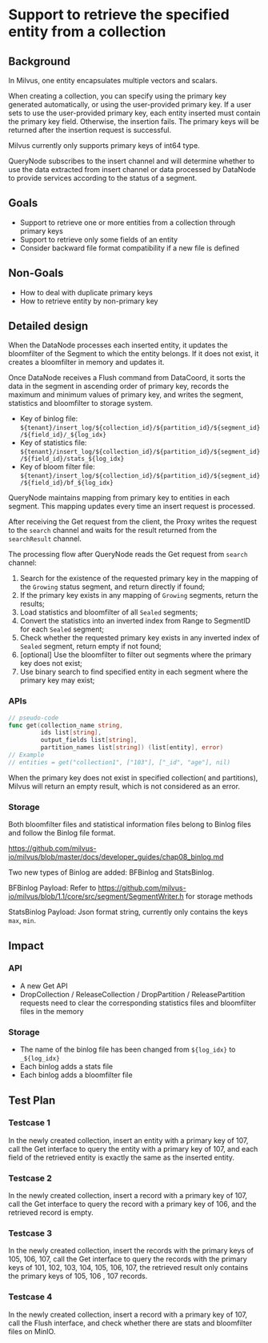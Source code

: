 # Support to retrieve the specified entity from a collection

## Background

In Milvus, one entity encapsulates multiple vectors and scalars.

When creating a collection, you can specify using the primary key generated automatically, or using the user-provided primary key. 
If a user sets to use the user-provided primary key, each entity inserted must contain the primary key field. Otherwise, the insertion fails. 
The primary keys will be returned after the insertion request is successful.

Milvus currently only supports primary keys of int64 type.

QueryNode subscribes to the insert channel and will determine whether to use the data extracted from insert channel or data processed by DataNode to provide services according to the status of a segment.

## Goals

- Support to retrieve one or more entities from a collection through primary keys
- Support to retrieve only some fields of an entity
- Consider backward file format compatibility if a new file is defined

## Non-Goals

- How to deal with duplicate primary keys
- How to retrieve entity by non-primary key

## Detailed design

When the DataNode processes each inserted entity, it updates the bloomfilter of the Segment to which the entity belongs. If it does not exist, it creates a bloomfilter in memory and updates it.

Once DataNode receives a Flush command from DataCoord, it sorts the data in the segment in ascending order of primary key, records the maximum and minimum values of primary key, and writes the segment, statistics and bloomfilter to storage system.

- Key of binlog file: `${tenant}/insert_log/${collection_id}/${partition_id}/${segment_id}/${field_id}/_${log_idx}`
- Key of statistics file: `${tenant}/insert_log/${collection_id}/${partition_id}/${segment_id}/${field_id}/stats_${log_idx}`
- Key of bloom filter file: `${tenant}/insert_log/${collection_id}/${partition_id}/${segment_id}/${field_id}/bf_${log_idx}`

QueryNode maintains mapping from primary key to entities in each segment. This mapping updates every time an insert request is processed.

After receiving the Get request from the client, the Proxy writes the request to the `search` channel and waits for the result returned from the `searchResult` channel.

The processing flow after QueryNode reads the Get request from `search` channel:

1. Search for the existence of the requested primary key in the mapping of the `Growing` status segment, and return directly if found;
2. If the primary key exists in any mapping of `Growing` segments, return the results;
3. Load statistics and bloomfilter of all `Sealed` segments;
4. Convert the statistics into an inverted index from Range to SegmentID for each `Sealed` segment;
5. Check whether the requested primary key exists in any inverted index of `Sealed` segment, return empty if not found;
6. [optional] Use the bloomfilter to filter out segments where the primary key does not exist;
7. Use binary search to find specified entity in each segment where the primary key may exist;

### APIs

```go
// pseudo-code
func get(collection_name string,
         ids list[string],
         output_fields list[string],
         partition_names list[string]) (list[entity], error)
// Example
// entities = get("collection1", ["103"], ["_id", "age"], nil)
```

When the primary key does not exist in specified collection( and partitions), Milvus will return an empty result, which is not considered as an error.

### Storage

Both bloomfilter files and statistical information files belong to Binlog files and follow the Binlog file format.

https://github.com/milvus-io/milvus/blob/master/docs/developer_guides/chap08_binlog.md

Two new types of Binlog are added: BFBinlog and StatsBinlog.

BFBinlog Payload: Refer to https://github.com/milvus-io/milvus/blob/1.1/core/src/segment/SegmentWriter.h for storage methods

StatsBinlog Payload: Json format string, currently only contains the keys `max`, `min`.

## Impact

### API

- A new Get API
- DropCollection / ReleaseCollection / DropPartition / ReleasePartition requests need to clear the corresponding statistics files and bloomfilter files in the memory

### Storage

- The name of the binlog file has been changed from `${log_idx}` to `_${log_idx}`
- Each binlog adds a stats file
- Each binlog adds a bloomfilter file

## Test Plan

### Testcase 1

In the newly created collection, insert an entity with a primary key of 107, call the Get interface to query the entity with a primary key of 107, and each field of the retrieved entity is exactly the same as the inserted entity.

### Testcase 2

In the newly created collection, insert a record with a primary key of 107, call the Get interface to query the record with a primary key of 106, and the retrieved record is empty.

### Testcase 3

In the newly created collection, insert the records with the primary keys of 105, 106, 107, call the Get interface to query the records with the primary keys of 101, 102, 103, 104, 105, 106, 107, the retrieved result only contains the primary keys of 105, 106 , 107 records.

### Testcase 4

In the newly created collection, insert a record with a primary key of 107, call the Flush interface, and check whether there are stats and bloomfilter files on MinIO.
